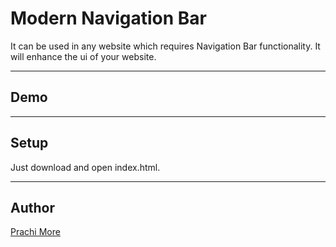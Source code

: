 # Modern Navigation Bar
It can be used in any website which requires Navigation Bar
functionality. It will enhance the ui of your website.

***
## Demo



***
## Setup

Just download and open index.html.
***
## Author
[Prachi More](https://github.com/PrachiDMore)